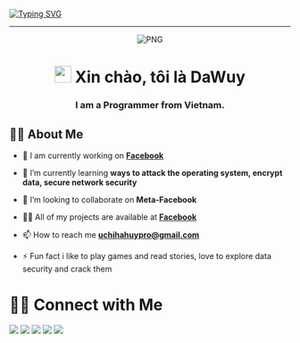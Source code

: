 [![Typing SVG](https://readme-typing-svg.herokuapp.com?color=%23FF0000&size=40&center=true&vCenter=true&width=1000&height=55&lines=Welcome+to+my+Github!;Thank+you+for+visiting+and+follow+me+%F0%9F%93%B0;Remember+to+rate+me+a+star+%3C3)](https://git.io/typing-svg)
<p align="center">
<p>
    
****
<p align="center">
    <img align="center" alt="PNG" src="https://media.giphy.com/media/ZVik7pBtu9dNS/giphy.gif" />
   <h1 align="center">  <img src="https://media.giphy.com/media/hvRJCLFzcasrR4ia7z/giphy.gif" width="30px"/> Xin chào, tôi là DaWuy</h1>
    <h3 align="center">I am a Programmer from Vietnam.</h3>



## 🙋‍♂️ About Me

- 🔭 I am currently working on **[Facebook](https://www.facebook.com/100006019750516)**

- 🌱 I’m currently learning **ways to attack the operating system, encrypt data, secure network security**

- 👯 I’m looking to collaborate on **Meta-Facebook**

- 👨‍💻 All of my projects are available at **[Facebook](https://www.facebook.com/100006019750516)**

- 📫 How to reach me **uchihahuypro@gmail.com**

- ⚡ Fun fact i like to play games and read stories, love to explore data security and crack them






# 🤝🏻 Connect with Me
<p align="left">

<a href = "https://www.facebook.com/100006019750516"><img src="https://img.icons8.com/clouds/60/000000/facebook-new.png"/></a>
<a href = "https://www.tiktok.com/@dwizdabest"><img src="https://img.icons8.com/clouds/60/000000/tiktok.png"/></a>
<a href = "https://www.instagram.com/dwizdabest/"><img src="https://img.icons8.com/clouds/60/000000/instagram-reel.png"/></a>
<a href = "https://www.youtube.com/channel/UCa1jaAmt0Dy8CiP7KRY7saw"><img src="https://img.icons8.com/clouds/60/000000/cute-youtube.png"/></a>
<a href = "https://github.com/DaWuyCute"><img src="https://img.icons8.com/clouds/60/000000/github.png"/></a>

</p>
